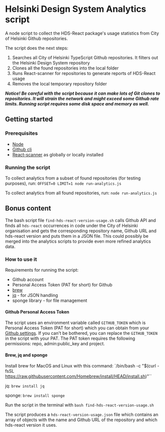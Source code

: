 # Helsinki Design System Analytics script

A node script to collect the HDS-React package's usage statistics from City of Helsinki Github repositories.

The script does the next steps:
1. Searches all City of Helsinki TypeScript Github repositories. It filters out the Helsinki Design System repository
2. Clones all the found repositories into the local folder
3. Runs React-scanner for repositories to generate reports of HDS-React usage
4. Removes the local temporary repository folder

***Notice! Be careful with the script because it can make lots of Git clones to repositories. 
It will strain the network and might exceed some Github rate limits. Running script requires some disk space and memory as well.***

## Getting started

### Prerequisites
- [Node](https://nodejs.org/en/)
- [Github cli](https://cli.github.com/)
- [React-scanner](https://github.com/moroshko/react-scanner) as globally or locally installed

### Running the script
To collect analytics from a subset of found repositories (for testing purposes), run:
```OFFSET=0 LIMIT=1 node run-analytics.js```

To collect analytics from all found repositories, run:
```node run-analytics.js```

## Bonus content
The bash script file `find-hds-react-version-usage.sh` calls Github API and finds all `hds-react` occurrences in code under the City of Helsinki organisation and gets the corresponding repository name, Github URL and hds-react version and puts them in a JSON file. This could possibly be merged into the analytics scripts to provide even more refined analytics data.

### How to use it

Requirements for running the script:
- Github account
- Personal Access Token (PAT for short) for Github
- [brew](https://brew.sh/)
- [jq](https://stedolan.github.io/jq/) - for JSON handling
- sponge library - for file management

#### Github Personal Access Token
The script uses an environment variable called `GITHUB_TOKEN` which is Personal Access Token (PAT for short) which you can obtain from your [Github settings](https://docs.github.com/en/authentication/keeping-your-account-and-data-secure/creating-a-personal-access-token). If you can't be bothered, you can replace the `GITHUB_TOKEN` in the script with your PAT.
The PAT token requires the following permissions: repo, admin:public_key and project.

#### Brew, jq and sponge
Install brew for MacOS and Linux with this command: `/bin/bash -c "$(curl -fsSL https://raw.githubusercontent.com/Homebrew/install/HEAD/install.sh)"``

jq: `brew install jq`

sponge: `brew install sponge`

Run the script in the terminal with `bash find-hds-react-version-usage.sh`

The script produces a `hds-react-version-usage.json` file which contains an array of objects with the name and Github URL of the repository and which hds-react version it uses.